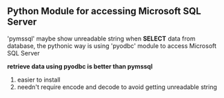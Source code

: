 ## Python Module for accessing Microsoft SQL Server 
'pymssql' maybe show unreadable string when **SELECT** data from database, 
the pythonic way is using 'pyodbc' module to access Microsoft SQL Server

**retrieve data using pyodbc is better than pymssql**
1. easier to install
2. needn't require encode and decode to avoid getting unreadable string
